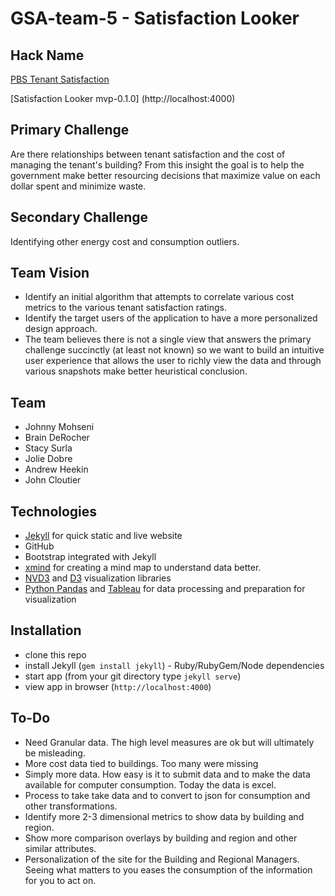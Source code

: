# GSA-team-5 - Satisfaction Looker

## Hack Name
[PBS Tenant Satisfaction](http://open.gsa.gov/Digital-Innovation-Hackathon/)

[Satisfaction Looker mvp-0.1.0] (http://localhost:4000)

## Primary Challenge
Are there relationships between tenant satisfaction and the cost of managing the tenant's building?  From this insight the goal is to help the government make better resourcing decisions that maximize value on each dollar spent and minimize waste.

## Secondary Challenge
Identifying other energy cost and consumption outliers.

## Team Vision
- Identify an initial algorithm that attempts to correlate various cost metrics to the various tenant satisfaction ratings.
- Identify the target users of the application to have a more personalized design approach.
- The team believes there is not a single view that answers the primary challenge succinctly (at least not known) so we want to build an intuitive user experience that allows the user to richly view the data and through various snapshots make better heuristical conclusion.

## Team
- Johnny Mohseni
- Brain DeRocher
- Stacy Surla
- Jolie Dobre
- Andrew Heekin
- John Cloutier

## Technologies
- [Jekyll](http://jekyllrb.com/) for quick static and live website
- GitHub
- Bootstrap integrated with Jekyll
- [xmind](http://www.xmind.net/) for creating a mind map to understand data better.
- [NVD3](http://nvd3.org/) and [D3](http://d3js.org/) visualization libraries
- [Python Pandas](http://pandas.pydata.org/) and [Tableau](http://www.tableau.com/) for data processing and preparation for visualization

## Installation
- clone this repo
- install Jekyll (`gem install jekyll`) - Ruby/RubyGem/Node dependencies
- start app (from your git directory type `jekyll serve`)
- view app in browser (`http://localhost:4000`)

## To-Do
- Need Granular data.  The high level measures are ok but will ultimately be misleading.
- More cost data tied to buildings.  Too many were missing
- Simply more data.  How easy is it to submit data and to make the data available for computer consumption.  Today the data is excel.
- Process to take take data and to convert to json for consumption and other transformations.
- Identify more 2-3 dimensional metrics to show data by building and region.
- Show more comparison overlays by building and region and other similar attributes.
- Personalization of the site for the Building and Regional Managers.  Seeing what matters to you eases the consumption of the information for you to act on.
